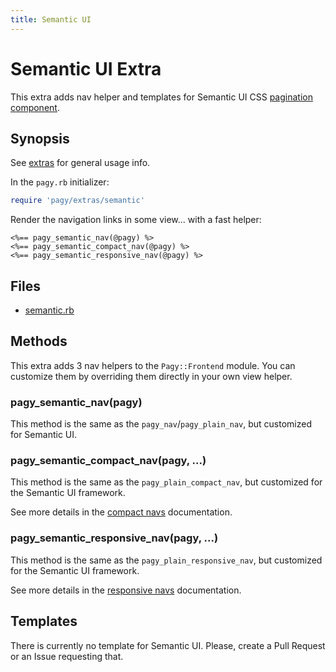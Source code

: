 ```yaml
---
title: Semantic UI
---
```

# Semantic UI Extra

This extra adds nav helper and templates for Semantic UI CSS [pagination component](https://semantic-ui.com/collections/menu.html#pagination).

## Synopsis

See [extras](../extras.md) for general usage info.

In the `pagy.rb` initializer:

```ruby
require 'pagy/extras/semantic'
```

Render the navigation links in some view...
with a fast helper:

```erb
<%== pagy_semantic_nav(@pagy) %>
<%== pagy_semantic_compact_nav(@pagy) %>
<%== pagy_semantic_responsive_nav(@pagy) %>
```

## Files

- [semantic.rb](https://github.com/ddnexus/pagy/blob/master/lib/pagy/extras/semantic.rb)

## Methods

This extra adds 3 nav helpers to the `Pagy::Frontend` module. You can customize them by overriding them directly in your own view helper.

### pagy_semantic_nav(pagy)

This method is the same as the `pagy_nav`/`pagy_plain_nav`, but customized for Semantic UI.

### pagy_semantic_compact_nav(pagy, ...)

This method is the same as the `pagy_plain_compact_nav`, but customized for the Semantic UI framework.

See more details in the [compact navs](plain.md#compact-navs) documentation.

### pagy_semantic_responsive_nav(pagy, ...)

This method is the same as the `pagy_plain_responsive_nav`, but customized for the Semantic UI framework.

See more details in the [responsive navs](plain.md#responsive-navs) documentation.

## Templates

There is currently no template for Semantic UI. Please, create a Pull Request or an Issue requesting that.

